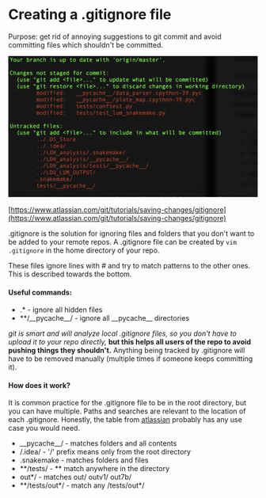 # Creating a .gitignore file

Purpose: get rid of annoying suggestions to git commit and avoid committing files which shouldn't be committed.

![](imgs/bad_git_push.png)

[https://www.atlassian.com/git/tutorials/saving-changes/gitignore](https://www.atlassian.com/git/tutorials/saving-changes/gitignore)

.gitignore is the solution for ignoring files and folders that you don't want to be added to your remote repos. A .gitignore file can be created by `vim .gitignore` in the home directory of your repo.

These files ignore lines with # and try to match patterns to the other ones. This is described towards the bottom.

#### Useful commands:

* .* - ignore all hidden files
* **/\_\_pycache\_\_/ - ignore all \_\_pycache\_\_ directories

*git is smart and will analyze local .gitignore files, so you don't have to upload it to your repo directly,* **but this helps all users of the repo to avoid pushing things they shouldn't.** Anything being tracked by .gitignore will have to be removed manually (multiple times if someone keeps committing it).

#### How does it work?

It is common practice for the .gitignore file to be in the root directory, but you can have multiple. Paths and searches are relevant to the location of each .gitignore. Honestly, the table from [atlassian](https://www.atlassian.com/git/tutorials/saving-changes/gitignore) probably has any use case you would need.

* \_\_pycache__/ - matches folders and all contents
* /.idea/ - '/' prefix means only from the root directory
* .snakemake - matches folders and files
* \*\*/tests/ - \*\* match anywhere in the directory 
* out\*/ - matches out/ outv1/ out7b/
* \*\*/tests/out\*/ - match any /tests/out*/